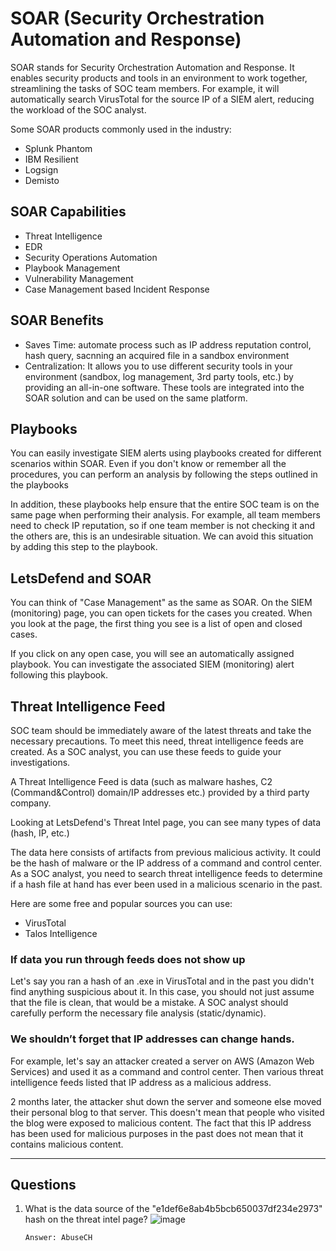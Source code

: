 # SOAR (Security Orchestration Automation and Response)

SOAR stands for Security Orchestration Automation and Response. It enables security products and tools in an environment to work together, streamlining the tasks of SOC team members. For example, it will automatically search VirusTotal for the source IP of a SIEM alert, reducing the workload of the SOC analyst.

Some SOAR products commonly used in the industry:
- Splunk Phantom
- IBM Resilient
- Logsign
- Demisto

## SOAR Capabilities
- Threat Intelligence
- EDR
- Security Operations Automation
- Playbook Management
- Vulnerability Management
- Case Management based Incident Response

## SOAR Benefits
- Saves Time: automate process such as IP address reputation control, hash query, sacnning an acquired file in a sandbox environment
- Centralization: It allows you to use different security tools in your environment (sandbox, log management, 3rd party tools, etc.) by providing an all-in-one software. These tools are integrated into the SOAR solution and can be used on the same platform.

## Playbooks
You can easily investigate SIEM alerts using playbooks created for different scenarios within SOAR. Even if you don't know or remember all the procedures, you can perform an analysis by following the steps outlined in the playbooks

In addition, these playbooks help ensure that the entire SOC team is on the same page when performing their analysis. For example, all team members need to check IP reputation, so if one team member is not checking it and the others are, this is an undesirable situation. We can avoid this situation by adding this step to the playbook.

## LetsDefend and SOAR
You can think of "Case Management" as the same as SOAR. On the SIEM (monitoring) page, you can open tickets for the cases you created. When you look at the page, the first thing you see is a list of open and closed cases.

If you click on any open case, you will see an automatically assigned playbook. You can investigate the associated SIEM (monitoring) alert following this playbook.

## Threat Intelligence Feed
 SOC team should be immediately aware of the latest threats and take the necessary precautions. To meet this need, threat intelligence feeds are created. As a SOC analyst, you can use these feeds to guide your investigations.

A Threat Intelligence Feed is data (such as malware hashes, C2 (Command&Control) domain/IP addresses etc.) provided by a third party company.

Looking at LetsDefend's Threat Intel page, you can see many types of data (hash, IP, etc.)

The data here consists of artifacts from previous malicious activity. It could be the hash of malware or the IP address of a command and control center. As a SOC analyst, you need to search threat intelligence feeds to determine if a hash file at hand has ever been used in a malicious scenario in the past.

Here are some free and popular sources you can use:
- VirusTotal
- Talos Intelligence

### If data you run through feeds does not show up
Let's say you ran a hash of an .exe in VirusTotal and in the past you didn't find anything suspicious about it. In this case, you should not just assume that the file is clean, that would be a mistake. A SOC analyst should carefully perform the necessary file analysis (static/dynamic).

### We shouldn’t forget that IP addresses can change hands.
For example, let's say an attacker created a server on AWS (Amazon Web Services) and used it as a command and control center. Then various threat intelligence feeds listed that IP address as a malicious address.

2 months later, the attacker shut down the server and someone else moved their personal blog to that server. This doesn't mean that people who visited the blog were exposed to malicious content. The fact that this IP address has been used for malicious purposes in the past does not mean that it contains malicious content.

----

## Questions
1. What is the data source of the "e1def6e8ab4b5bcb650037df234e2973" hash on the threat intel page?
   ![image](https://github.com/user-attachments/assets/70850d01-4066-46ed-b3ab-9446a4229b87)

   `Answer: AbuseCH`
